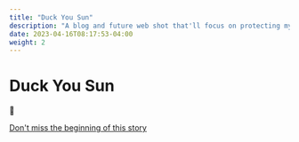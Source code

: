 ```yaml
---
title: "Duck You Sun"
description: "A blog and future web shot that'll focus on protecting myself from the negative influences of the sun. Sunscreen, hats, and water bottles - duck you sun has you covered"
date: 2023-04-16T08:17:53-04:00
weight: 2
---
```


# Duck You Sun

🦆

[Don't miss the beginning of this story](/stay-updated/)